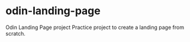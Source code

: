 # odin-landing-page
Odin Landing Page project
Practice project to create a landing page from scratch.